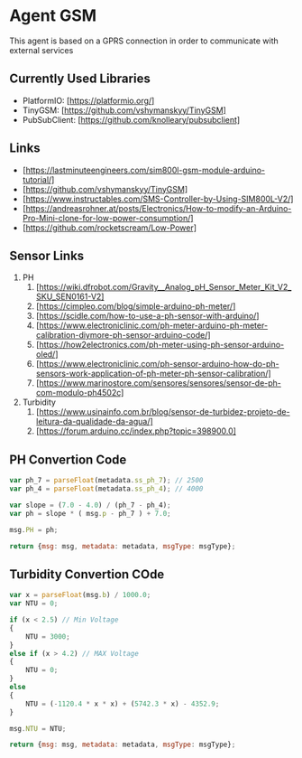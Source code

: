 # Agent GSM

This agent is based on a GPRS connection in order to communicate with external services

## Currently Used Libraries

- PlatformIO: [https://platformio.org/]
- TinyGSM: [https://github.com/vshymanskyy/TinyGSM]
- PubSubClient: [https://github.com/knolleary/pubsubclient]

## Links

- [https://lastminuteengineers.com/sim800l-gsm-module-arduino-tutorial/]
- [https://github.com/vshymanskyy/TinyGSM]
- [https://www.instructables.com/SMS-Controller-by-Using-SIM800L-V2/]
- [https://andreasrohner.at/posts/Electronics/How-to-modify-an-Arduino-Pro-Mini-clone-for-low-power-consumption/]
- [https://github.com/rocketscream/Low-Power]

## Sensor Links

1. PH
   1. [https://wiki.dfrobot.com/Gravity__Analog_pH_Sensor_Meter_Kit_V2_SKU_SEN0161-V2]
   2. [https://cimpleo.com/blog/simple-arduino-ph-meter/]
   3. [https://scidle.com/how-to-use-a-ph-sensor-with-arduino/]
   4. [https://www.electroniclinic.com/ph-meter-arduino-ph-meter-calibration-diymore-ph-sensor-arduino-code/]
   5. [https://how2electronics.com/ph-meter-using-ph-sensor-arduino-oled/]
   6. [https://www.electroniclinic.com/ph-sensor-arduino-how-do-ph-sensors-work-application-of-ph-meter-ph-sensor-calibration/]
   7. [https://www.marinostore.com/sensores/sensores/sensor-de-ph-com-modulo-ph4502c]
2. Turbidity
   1. [https://www.usinainfo.com.br/blog/sensor-de-turbidez-projeto-de-leitura-da-qualidade-da-agua/]
   2. [https://forum.arduino.cc/index.php?topic=398900.0]

## PH Convertion Code

```js
var ph_7 = parseFloat(metadata.ss_ph_7); // 2500
var ph_4 = parseFloat(metadata.ss_ph_4); // 4000

var slope = (7.0 - 4.0) / (ph_7 - ph_4);
var ph = slope * ( msg.p - ph_7 ) + 7.0;

msg.PH = ph;

return {msg: msg, metadata: metadata, msgType: msgType};
```

## Turbidity Convertion COde

```js
var x = parseFloat(msg.b) / 1000.0;
var NTU = 0;

if (x < 2.5) // Min Voltage
{
    NTU = 3000;
}
else if (x > 4.2) // MAX Voltage
{
    NTU = 0;
}
else
{
    NTU = (-1120.4 * x * x) + (5742.3 * x) - 4352.9;
}

msg.NTU = NTU;

return {msg: msg, metadata: metadata, msgType: msgType};
```
